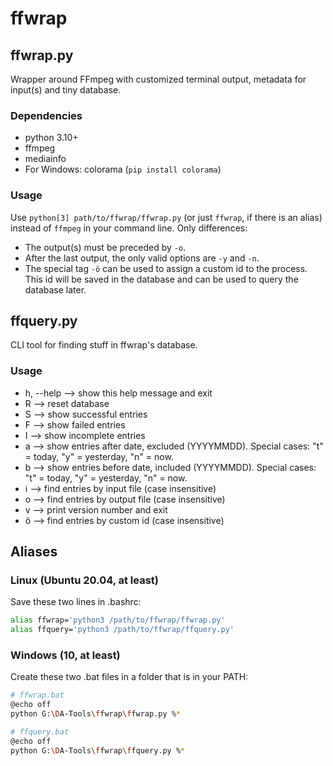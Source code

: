 # ffwrap

## ffwrap.py

Wrapper around FFmpeg with customized terminal output, metadata for input(s) and tiny database.

### Dependencies

- python 3.10+
- ffmpeg
- mediainfo
- For Windows: colorama (`pip install colorama`)

### Usage

Use `python[3] path/to/ffwrap/ffwrap.py` (or just `ffwrap`, if there is an alias) instead of `ffmpeg` in your command line. Only differences:

- The output(s) must be preceded by `-o`.
- After the last output, the only valid options are `-y` and `-n`.
- The special tag `-ö` can be used to assign a custom id to the process. This id will be saved in the database and can be used to query the database later.

## ffquery.py

CLI tool for finding stuff in ffwrap's database.

### Usage

- h, --help --> show this help message and exit
- R --> reset database
- S --> show successful entries
- F --> show failed entries
- I --> show incomplete entries
- a --> show entries after date, excluded (YYYYMMDD). Special cases: "t" = today, "y" = yesterday, "n" = now.
- b --> show entries before date, included (YYYYMMDD). Special cases: "t" = today, "y" = yesterday, "n" = now.
- i --> find entries by input file (case insensitive)
- o --> find entries by output file (case insensitive)
- v --> print version number and exit
- ö --> find entries by custom id (case insensitive)

## Aliases

### Linux (Ubuntu 20.04, at least)

Save these two lines in .bashrc:

```bash
alias ffwrap='python3 /path/to/ffwrap/ffwrap.py'
alias ffquery='python3 /path/to/ffwrap/ffquery.py'
```

### Windows (10, at least)

Create these two .bat files in a folder that is in your PATH:

```bash
# ffwrap.bat
@echo off
python G:\DA-Tools\ffwrap\ffwrap.py %*
```

```bash
# ffquery.bat
@echo off
python G:\DA-Tools\ffwrap\ffquery.py %*
```
